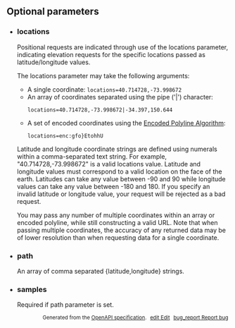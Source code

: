 <!--- This is a generated file, do not edit! -->
<!--- [START maps_http_parameters_elevation] -->


<h2 id="optional-parameters">Optional parameters</h2>

-   <h3 id="locations">locations</h3>

    Positional requests are indicated through use of the locations parameter, indicating elevation requests for the specific locations passed as latitude/longitude values.

    The locations parameter may take the following arguments:

    -   A single coordinate: `locations=40.714728,-73.998672`
    -   An array of coordinates separated using the pipe ('|') character:
        ```
        locations=40.714728,-73.998672|-34.397,150.644
        ```
    -   A set of encoded coordinates using the [Encoded Polyline Algorithm](https://developers.google.com/maps/documentation/utilities/polylinealgorithm):
        ```
        locations=enc:gfo}EtohhU
        ```

    Latitude and longitude coordinate strings are defined using numerals within a comma-separated text string. For example, "40.714728,-73.998672" is a valid locations value. Latitude and longitude values must correspond to a valid location on the face of the earth. Latitudes can take any value between -90 and 90 while longitude values can take any value between -180 and 180. If you specify an invalid latitude or longitude value, your request will be rejected as a bad request.

    You may pass any number of multiple coordinates within an array or encoded polyline, while still constructing a valid URL. Note that when passing multiple coordinates, the accuracy of any returned data may be of lower resolution than when requesting data for a single coordinate.

-   <h3 id="path">path</h3>

    An array of comma separated {latitude,longitude} strings.

-   <h3 id="samples">samples</h3>

    Required if path parameter is set.


<p style="text-align: right; font-size: smaller;">Generated from the <a class="gc-analytics-event" data-category="GMP" data-label="openapi-github" href="https://github.com/googlemaps/openapi-specification" title="Google Maps Platform OpenAPI Specification" class="external">OpenAPI specification</a>.
<a class="gc-analytics-event" data-category="GMP" data-label="openapi-github-maps-http-parameters-elevation" data-action="edit" style="margin-left: 5px;" href="https://github.com/googlemaps/openapi-specification/tree/main/specification/parameters" title="Edit on GitHub"><span class="material-icons">edit</span> Edit</a>
<a class="gc-analytics-event" data-category="GMP" data-label="openapi-github-maps-http-parameters-elevation" data-action="bug" style="margin-left: 5px;" href="https://github.com/googlemaps/openapi-specification/issues/new?assignees=&labels=type%3A+bug%2C+triage+me&template=bug_report.md&title=[parameters] Bug - /maps/api/elevation/json" title="File bug for parameters on GitHub"><span class="material-icons">bug_report</span> Report bug</a>
</p>

<!--- [END maps_http_parameters_elevation] -->